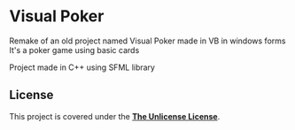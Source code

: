 # Visual Poker

Remake of an old project named Visual Poker made in VB in windows forms 
It's a poker game using basic cards

Project made in C++ using SFML library

**<h2>License</h2>**

This project is covered under the **[The Unlicense License](https://choosealicense.com/licenses/unlicense/)**.

